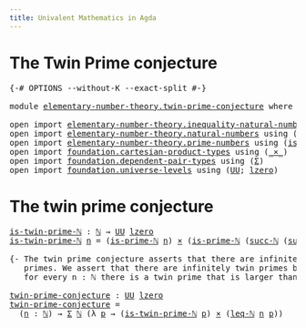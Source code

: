 ```yaml
---
title: Univalent Mathematics in Agda
---
```


# The Twin Prime conjecture

<pre class="Agda"><a id="84" class="Symbol">{-#</a> <a id="88" class="Keyword">OPTIONS</a> <a id="96" class="Pragma">--without-K</a> <a id="108" class="Pragma">--exact-split</a> <a id="122" class="Symbol">#-}</a>

<a id="127" class="Keyword">module</a> <a id="134" href="elementary-number-theory.twin-prime-conjecture.html" class="Module">elementary-number-theory.twin-prime-conjecture</a> <a id="181" class="Keyword">where</a>

<a id="188" class="Keyword">open</a> <a id="193" class="Keyword">import</a> <a id="200" href="elementary-number-theory.inequality-natural-numbers.html" class="Module">elementary-number-theory.inequality-natural-numbers</a> <a id="252" class="Keyword">using</a> <a id="258" class="Symbol">(</a><a id="259" href="elementary-number-theory.inequality-natural-numbers.html#1407" class="Function">leq-ℕ</a><a id="264" class="Symbol">)</a>
<a id="266" class="Keyword">open</a> <a id="271" class="Keyword">import</a> <a id="278" href="elementary-number-theory.natural-numbers.html" class="Module">elementary-number-theory.natural-numbers</a> <a id="319" class="Keyword">using</a> <a id="325" class="Symbol">(</a><a id="326" href="elementary-number-theory.natural-numbers.html#1438" class="Datatype">ℕ</a><a id="327" class="Symbol">;</a> <a id="329" href="elementary-number-theory.natural-numbers.html#1472" class="InductiveConstructor">succ-ℕ</a><a id="335" class="Symbol">)</a>
<a id="337" class="Keyword">open</a> <a id="342" class="Keyword">import</a> <a id="349" href="elementary-number-theory.prime-numbers.html" class="Module">elementary-number-theory.prime-numbers</a> <a id="388" class="Keyword">using</a> <a id="394" class="Symbol">(</a><a id="395" href="elementary-number-theory.prime-numbers.html#1964" class="Function">is-prime-ℕ</a><a id="405" class="Symbol">)</a>
<a id="407" class="Keyword">open</a> <a id="412" class="Keyword">import</a> <a id="419" href="foundation.cartesian-product-types.html" class="Module">foundation.cartesian-product-types</a> <a id="454" class="Keyword">using</a> <a id="460" class="Symbol">(</a><a id="461" href="foundation-core.cartesian-product-types.html#577" class="Function Operator">_×_</a><a id="464" class="Symbol">)</a>
<a id="466" class="Keyword">open</a> <a id="471" class="Keyword">import</a> <a id="478" href="foundation.dependent-pair-types.html" class="Module">foundation.dependent-pair-types</a> <a id="510" class="Keyword">using</a> <a id="516" class="Symbol">(</a><a id="517" href="foundation-core.dependent-pair-types.html#502" class="Record">Σ</a><a id="518" class="Symbol">)</a>
<a id="520" class="Keyword">open</a> <a id="525" class="Keyword">import</a> <a id="532" href="foundation.universe-levels.html" class="Module">foundation.universe-levels</a> <a id="559" class="Keyword">using</a> <a id="565" class="Symbol">(</a><a id="566" href="foundation-core.universe-levels.html#222" class="Primitive">UU</a><a id="568" class="Symbol">;</a> <a id="570" href="Agda.Primitive.html#764" class="Primitive">lzero</a><a id="575" class="Symbol">)</a>
</pre>
# The twin prime conjecture

<pre class="Agda"><a id="is-twin-prime-ℕ"></a><a id="619" href="elementary-number-theory.twin-prime-conjecture.html#619" class="Function">is-twin-prime-ℕ</a> <a id="635" class="Symbol">:</a> <a id="637" href="elementary-number-theory.natural-numbers.html#1438" class="Datatype">ℕ</a> <a id="639" class="Symbol">→</a> <a id="641" href="foundation-core.universe-levels.html#222" class="Primitive">UU</a> <a id="644" href="Agda.Primitive.html#764" class="Primitive">lzero</a>
<a id="650" href="elementary-number-theory.twin-prime-conjecture.html#619" class="Function">is-twin-prime-ℕ</a> <a id="666" href="elementary-number-theory.twin-prime-conjecture.html#666" class="Bound">n</a> <a id="668" class="Symbol">=</a> <a id="670" class="Symbol">(</a><a id="671" href="elementary-number-theory.prime-numbers.html#1964" class="Function">is-prime-ℕ</a> <a id="682" href="elementary-number-theory.twin-prime-conjecture.html#666" class="Bound">n</a><a id="683" class="Symbol">)</a> <a id="685" href="foundation-core.cartesian-product-types.html#577" class="Function Operator">×</a> <a id="687" class="Symbol">(</a><a id="688" href="elementary-number-theory.prime-numbers.html#1964" class="Function">is-prime-ℕ</a> <a id="699" class="Symbol">(</a><a id="700" href="elementary-number-theory.natural-numbers.html#1472" class="InductiveConstructor">succ-ℕ</a> <a id="707" class="Symbol">(</a><a id="708" href="elementary-number-theory.natural-numbers.html#1472" class="InductiveConstructor">succ-ℕ</a> <a id="715" href="elementary-number-theory.twin-prime-conjecture.html#666" class="Bound">n</a><a id="716" class="Symbol">)))</a>

<a id="721" class="Comment">{- The twin prime conjecture asserts that there are infinitely many twin
   primes. We assert that there are infinitely twin primes by asserting that
   for every n : ℕ there is a twin prime that is larger than n. -}</a>

<a id="twin-prime-conjecture"></a><a id="939" href="elementary-number-theory.twin-prime-conjecture.html#939" class="Function">twin-prime-conjecture</a> <a id="961" class="Symbol">:</a> <a id="963" href="foundation-core.universe-levels.html#222" class="Primitive">UU</a> <a id="966" href="Agda.Primitive.html#764" class="Primitive">lzero</a>
<a id="972" href="elementary-number-theory.twin-prime-conjecture.html#939" class="Function">twin-prime-conjecture</a> <a id="994" class="Symbol">=</a>
  <a id="998" class="Symbol">(</a><a id="999" href="elementary-number-theory.twin-prime-conjecture.html#999" class="Bound">n</a> <a id="1001" class="Symbol">:</a> <a id="1003" href="elementary-number-theory.natural-numbers.html#1438" class="Datatype">ℕ</a><a id="1004" class="Symbol">)</a> <a id="1006" class="Symbol">→</a> <a id="1008" href="foundation-core.dependent-pair-types.html#502" class="Record">Σ</a> <a id="1010" href="elementary-number-theory.natural-numbers.html#1438" class="Datatype">ℕ</a> <a id="1012" class="Symbol">(λ</a> <a id="1015" href="elementary-number-theory.twin-prime-conjecture.html#1015" class="Bound">p</a> <a id="1017" class="Symbol">→</a> <a id="1019" class="Symbol">(</a><a id="1020" href="elementary-number-theory.twin-prime-conjecture.html#619" class="Function">is-twin-prime-ℕ</a> <a id="1036" href="elementary-number-theory.twin-prime-conjecture.html#1015" class="Bound">p</a><a id="1037" class="Symbol">)</a> <a id="1039" href="foundation-core.cartesian-product-types.html#577" class="Function Operator">×</a> <a id="1041" class="Symbol">(</a><a id="1042" href="elementary-number-theory.inequality-natural-numbers.html#1407" class="Function">leq-ℕ</a> <a id="1048" href="elementary-number-theory.twin-prime-conjecture.html#999" class="Bound">n</a> <a id="1050" href="elementary-number-theory.twin-prime-conjecture.html#1015" class="Bound">p</a><a id="1051" class="Symbol">))</a>
</pre>